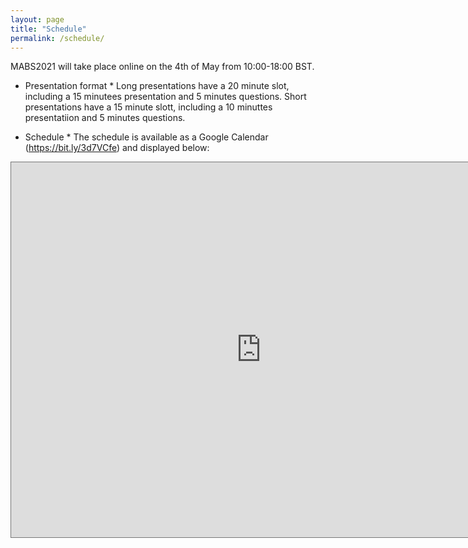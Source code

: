 ```yaml
---
layout: page
title: "Schedule"
permalink: /schedule/
---
```


MABS2021 will take place online on the 4th of May from 10:00-18:00 BST.

* Presentation format * 
Long presentations have a 20 minute slot, including a 15 minutees presentation and 5 minutes questions.
Short presentations have a 15 minute slott, including a 10 minuttes presentatiion and 5 minutes questions.

* Schedule * 
The schedule is available as a Google Calendar (https://bit.ly/3d7VCfe) and displayed below: 

<iframe src="https://calendar.google.com/calendar/embed?height=600&amp;wkst=1&amp;bgcolor=%23ffffff&amp;ctz=Europe%2FLondon&amp;src=YWQ3Mm1wbmNwMGhzZTN0dWo4dmkwNDVncjhAZ3JvdXAuY2FsZW5kYXIuZ29vZ2xlLmNvbQ&amp;color=%23EF6C00&amp;showTz=1&amp;showCalendars=0&amp;showTabs=0&amp;showPrint=0&amp;showNav=0&amp;mode=AGENDA&amp;hl=en_GB&amp;title=MABS%20Workshop%20Program&amp;showDate=0" style="border:solid 1px #777" width="800" height="600" frameborder="0" scrolling="no"></iframe>
